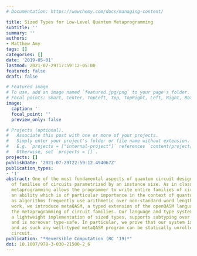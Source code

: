 ```yaml
---
# Documentation: https://wowchemy.com/docs/managing-content/

title: Sized Types for Low-Level Quantum Metaprogramming
subtitle: ''
summary: ''
authors:
- Matthew Amy
tags: []
categories: []
date: '2019-05-01'
lastmod: 2021-07-29T17:59:12-05:00
featured: false
draft: false

# Featured image
# To use, add an image named `featured.jpg/png` to your page's folder.
# Focal points: Smart, Center, TopLeft, Top, TopRight, Left, Right, BottomLeft, Bottom, BottomRight.
image:
  caption: ''
  focal_point: ''
  preview_only: false

# Projects (optional).
#   Associate this post with one or more of your projects.
#   Simply enter your project's folder or file name without extension.
#   E.g. `projects = ["internal-project"]` references `content/project/deep-learning/index.md`.
#   Otherwise, set `projects = []`.
projects: []
publishDate: '2021-07-29T22:59:12.494067Z'
publication_types:
- '1'
abstract: One of the most fundamental aspects of quantum circuit design is the concept
  of families of circuits parametrized by an instance size. As in classical programming,
  metaprogramming allows the programmer to write entire families of circuits simultaneously,
  an ability which is of particular importance in the context of quantum computing
  as algorithms frequently use arithmetic over non-standard word lengths. In this
  work, we introduce metaQASM, a typed extension of the openQASM language supporting
  the metaprogramming of circuit families. Our language and type system, built around
  a lightweight implementation of sized types, supports subtyping over register sizes
  and is moreover type-safe. In particular, we prove that our system is strongly normalizing,
  and as such any well-typed metaQASM program can be statically unrolled into a finite
  circuit.
publication: "*Reversible Computation (RC '19)*"
doi: 10.1007/978-3-030-21500-2_6
---
```

